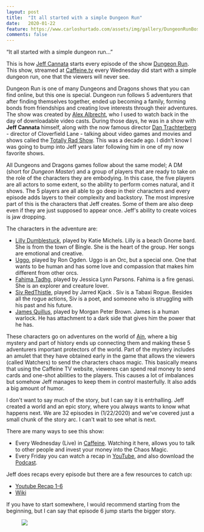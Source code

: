 ```yaml
---
layout: post
title:  "It all started with a simple Dungeon Run"
date:   2020-01-22
feature: https://www.carloshurtado.com/assets/img/gallery/DungeonRunBoss.jpg
comments: false
---
```

“It all started with a simple dungeon run...”

This is how [Jeff Cannata](http://jeffcannata.com/) starts every episode of the show [Dungeon Run](https://www.caffeine.tv/thedungeonrun). 
This show, streamed at [Caffeine.tv](https://www.caffeine.tv) every Wednesday did start with a simple dungeon run, one that the viewers will never see. 

Dungeon Run is one of many Dungeons and Dragons shows that you can find online, but this one is special. Dungeon run follows 5 adventurers that after finding themselves together, ended up becoming a family, forming bonds from friendships and creating love interests through their adventures. 
The show was created by [Alex Albrecht](https://en.wikipedia.org/wiki/Alex_Albrecht), who I used to watch back in the day of downloadable video casts. During those days, he was in a show with **Jeff Cannata** himself, along with the now famous director [Dan Trachterberg](https://en.wikipedia.org/wiki/Dan_Trachtenberg) - director of Cloverfield Lane -  talking about video games and movies and shows called the [Totally Rad Show](https://www.youtube.com/channel/UC9W8ulBO3Z0BYv2UtRM0VDA). This was a decade ago.
I didn’t know I was going to bump into Jeff years later following him in one of my now favorite shows. 

All Dungeons and Dragons games follow about the same model; A DM (short for *Dungeon Master*) and a group of players that are ready to take on the role of the characters they are embodying. 
In this case, the five players are all actors to some extent, so the ability to perform comes natural, and it shows. The 5 players are all able to go deep in their characters and every episode adds layers to their complexity and backstory.
The most impresive part of this is the characters that Jeff creates. Some of them are also deep even if they are just supposed to appear once. Jeff's ability to create voices is jaw dropping.

The characters in the adventure are:

* [Lilly Dumblestuck](https://thedungeonrun.fandom.com/wiki/Lily_Dumblestuck), played by Katie Michels. Lilly is a beach Gnome bard. She is from the town of Bingle. She is the heart of the group. Her songs are emotional and creative.
* [Uggo](https://thedungeonrun.fandom.com/wiki/Uggo), played by Ron Ogden. Uggo is an Orc, but a special one. One that wants to be human and has some love and compassion that makes him different from other orcs.
* [Fahima Tadhg](https://thedungeonrun.fandom.com/wiki/Fahima_Tadhg), played by Jessica Lynn Parsons. Fahima is a fire genasi. She is an explorer and creature lover. 
* [Siv RedThistle](https://thedungeonrun.fandom.com/wiki/Siv_RedThistle), played by Jarred Kjack . Siv is a Tabaxi Rogue. Besides all the rogue actions, Siv is a poet, and someone who is struggling with his past and his future.
* [James Quillus](https://thedungeonrun.fandom.com/wiki/James_Quillus), played by Morgan Peter Brown. James is a human warlock. He has attachment to a dark side that gives him the power that he has.

These characters go on adventures on the world of [Ain](https://thedungeonrun.fandom.com/wiki/Category:Locations), where a big mystery and part of history ends up connecting them and making these 5 adventurers important protectors of the world.
Part of the mystery includes an amulet that they have obtained early in the game that allows the viewers (called Watchers) to send the characters chaos magic. This basically means that using the Caffeine TV website, vieweres can spend real money to send cards and one-shot abilities to the players. This causes a lot of imbalances but somehow Jeff manages to keep them in control masterfully. It also adds a big amount of humor.

I don't want to say much of the story, but I can say it is entrhalling. Jeff created a world and an epic story, where you always wants to know what happens next.
We are 32 episodes in (1/22/2020) and we've covered just a small chunk of the story arc. I can't wait to see what is next.

There are many ways to see this show:
* Every Wednesday (Live) in [Caffeine](https://www.caffeine.tv/thedungeonrun). Watching it here, allows you to talk to other people and invest your money into the Chaos Magic.
* Every Friday you can watch a recap in [YouTube](https://www.youtube.com/playlist?list=PLkgwwAiuZ301FVTHCyuuqAU39jIeAD8g_), and also download the [Podcast](http://thedungeonrun.libsyn.com/).

Jeff does recaps every episode but there are a few resources to catch up:
* [Youtube Recap 1-6](https://www.youtube.com/watch?v=OgQOOhMVvs0)
* [Wiki](https://thedungeonrun.fandom.com/wiki/The_Dungeon_Run_Wiki)

If you have to start somewhere, I would recommend starting from the beginning, but I can say that episode 6 jump starts the bigger story.

<figure>
	<a href="https://www.carloshurtado.com/assets/img/gallery/DungeeonRunCombined.png"><img src="https://www.carloshurtado.com/assets/img/gallery/DungeeonRunCombined.png"></a>
</figure>

